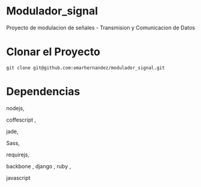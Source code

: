 Modulador_signal
================

Proyecto de modulacion de señales - Transmision y Comunicacion de Datos


Clonar el Proyecto
==================


`git clone git@github.com:omarhernandez/modulador_signal.git
`



Dependencias
============
nodejs, 

coffescript ,

jade,

Sass,

requirejs,

backbone
,
django
,
ruby 
,

javascript 

